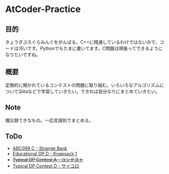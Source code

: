 # AtCoder-Practice

## 目的
きょうぎぷろぐらみんぐをがんばる。C++に精通しているわけではないので、コードは汚いです。Pythonでもたまに書いてます。C問題は頑張ってできるようになりたいですね。

## 概要
定期的に開かれているコンテストの問題に取り組む。いろいろなアルゴリズムについてQiitaなどで学習していきたい。できれば自分なりにまとめていきたい。

## Note
備忘録てきなもの。一応言語別でまとめる。

## ToDo
- [ABC099 C - Strange Bank](https://atcoder.jp/contests/abc099/tasks/abc099_c)
- [Educational DP D - Knapsack 1](https://atcoder.jp/contests/dp/tasks/dp_d)
- ~~[Typical DP Contest A - コンテスト](https://atcoder.jp/contests/tdpc/tasks/tdpc_contest)~~
- [Typical DP Contest D - サイコロ](https://atcoder.jp/contests/tdpc/tasks/tdpc_contest)